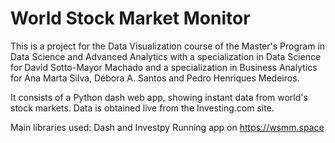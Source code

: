 # World Stock Market Monitor

This is a project for the Data Visualization course of the Master's Program in Data Science and Advanced Analytics with a specialization in Data Science for David Sotto-Mayor Machado and a specialization in Business Analytics for Ana Marta Silva, Débora A. Santos and Pedro Henriques Medeiros.

It consists of a Python dash web app, showing instant data from world's stock markets.
Data is obtained live from the Investing.com site.

Main libraries used: Dash and Investpy
Running app on https://wsmm.space
